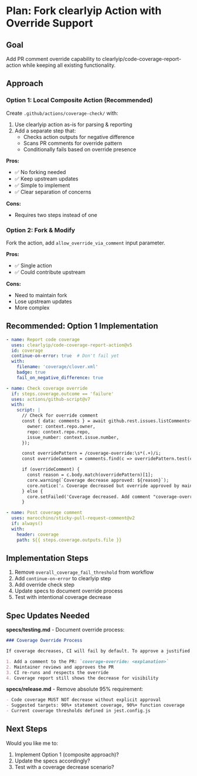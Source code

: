 # Plan: Fork clearlyip Action with Override Support

## Goal
Add PR comment override capability to clearlyip/code-coverage-report-action while keeping all existing functionality.

## Approach

### Option 1: Local Composite Action (Recommended)
Create `.github/actions/coverage-check/` with:
1. Use clearlyip action as-is for parsing & reporting
2. Add a separate step that:
   - Checks action outputs for negative difference
   - Scans PR comments for override pattern
   - Conditionally fails based on override presence

**Pros:**
- ✅ No forking needed
- ✅ Keep upstream updates
- ✅ Simple to implement
- ✅ Clear separation of concerns

**Cons:**
- Requires two steps instead of one

### Option 2: Fork & Modify
Fork the action, add `allow_override_via_comment` input parameter.

**Pros:**
- ✅ Single action
- ✅ Could contribute upstream

**Cons:**
- Need to maintain fork
- Lose upstream updates
- More complex

## Recommended: Option 1 Implementation

```yaml
- name: Report code coverage
  uses: clearlyip/code-coverage-report-action@v5
  id: coverage
  continue-on-error: true  # Don't fail yet
  with:
    filename: 'coverage/clover.xml'
    badge: true
    fail_on_negative_difference: true

- name: Check coverage override
  if: steps.coverage.outcome == 'failure'
  uses: actions/github-script@v7
  with:
    script: |
      // Check for override comment
      const { data: comments } = await github.rest.issues.listComments({
        owner: context.repo.owner,
        repo: context.repo.repo,
        issue_number: context.issue.number,
      });

      const overridePattern = /coverage-override:\s*(.+)/i;
      const overrideComment = comments.find(c => overridePattern.test(c.body));

      if (overrideComment) {
        const reason = c.body.match(overridePattern)[1];
        core.warning(`Coverage decrease approved: ${reason}`);
        core.notice('⚠️ Coverage decreased but override approved by maintainer');
      } else {
        core.setFailed('Coverage decreased. Add comment "coverage-override: <reason>" to approve.');
      }

- name: Post coverage comment
  uses: marocchino/sticky-pull-request-comment@v2
  if: always()
  with:
    header: coverage
    path: ${{ steps.coverage.outputs.file }}
```

## Implementation Steps

1. Remove `overall_coverage_fail_threshold` from workflow
2. Add `continue-on-error` to clearlyip step
3. Add override check step
4. Update specs to document override process
5. Test with intentional coverage decrease

## Spec Updates Needed

**specs/testing.md** - Document override process:
```markdown
### Coverage Override Process

If coverage decreases, CI will fail by default. To approve a justified decrease:

1. Add a comment to the PR: `coverage-override: <explanation>`
2. Maintainer reviews and approves the PR
3. CI re-runs and respects the override
4. Coverage report still shows the decrease for visibility
```

**specs/release.md** - Remove absolute 95% requirement:
```markdown
- Code coverage MUST NOT decrease without explicit approval
- Suggested targets: 90%+ statement coverage, 90%+ function coverage
- Current coverage thresholds defined in jest.config.js
```

## Next Steps

Would you like me to:
1. Implement Option 1 (composite approach)?
2. Update the specs accordingly?
3. Test with a coverage decrease scenario?
